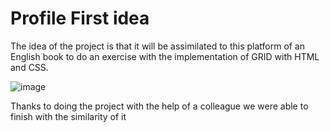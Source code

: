 # Profile First idea 

The idea of the project is that it will be assimilated to this platform of an English book to do an exercise with the implementation of GRID with HTML and CSS.

![image](https://github.com/Teshidesu/coop-basic-profile/assets/118557327/10f1feef-f573-45b6-8229-990166bbff42)


Thanks to doing the project with the help of a colleague we were able to finish with the similarity of it

